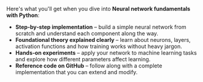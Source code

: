 Here's what you'll get when you dive into **Neural network fundamentals with Python**:

- **Step‑by‑step implementation** – build a simple neural network from scratch and understand each component along the way.
- **Foundational theory explained clearly** – learn about neurons, layers, activation functions and how training works without heavy jargon.
- **Hands‑on experiments** – apply your network to machine learning tasks and explore how different parameters affect learning.
- **Reference code on GitHub** – follow along with a complete implementation that you can extend and modify.